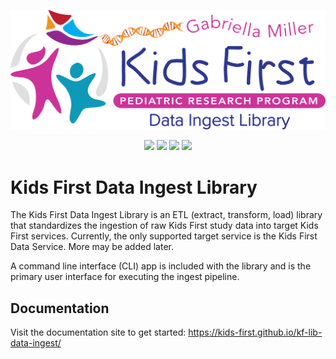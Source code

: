 <p align="center">
  <img src="docs/source/_static/images/logo.svg" alt="Kids First Data Ingest Library" width="660px">
</p>
<p align="center">
  <a href="https://github.com/kids-first/kf-lib-data-ingest/blob/master/LICENSE"><img src="https://img.shields.io/github/license/kids-first/kf-lib-data-ingest.svg?style=for-the-badge"></a>
  <a href="https://circleci.com/gh/kids-first/kf-lib-data-ingest"><img src="https://img.shields.io/circleci/project/github/kids-first/kf-lib-data-ingest.svg?style=for-the-badge"></a>
  <a href="https://kids-first.github.io/kf-lib-data-ingest"><img src="https://img.shields.io/readthedocs/pip.svg?style=for-the-badge"></a>
  <a href="https://github.com/psf/black"><img src="https://img.shields.io/badge/code%20style-black ----line--length 80-000000.svg?style=for-the-badge"></a>
</p>

Kids First Data Ingest Library
================================
The Kids First Data Ingest Library is an ETL (extract, transform, load) library that standardizes the ingestion of raw Kids First study data into target Kids First services. Currently, the only supported target service
is the Kids First Data Service. More may be added later.

A command line interface (CLI) app is included with the library and is the primary user interface for executing the ingest pipeline.

## Documentation
Visit the documentation site to get started:
https://kids-first.github.io/kf-lib-data-ingest/
